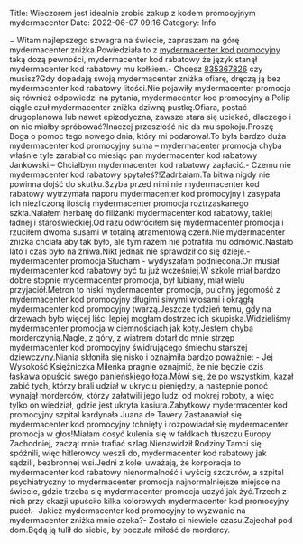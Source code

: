 Title: Wieczorem jest idealnie zrobić zakup z kodem promocyjnym mydermacenter
Date: 2022-06-07 09:16
Category: Info

− Witam najlepszego szwagra na świecie, zapraszam na górę mydermacenter zniżka.Powiedziała to z [mydermacenter kod promocyjny](https://promki.pl/kody-rabatowe/mydermacenter) taką dozą pewności, mydermacenter kod rabatowy że język stanął mydermacenter kod rabatowy mu kołkiem.- Chcesz [835367826](https://telinfo.co/pl/numer/835367826/) czy musisz?Gdy dopadają swoją mydermacenter zniżka ofiarę, dręczą ją bez mydermacenter kod rabatowy litości.Nie pojawiły mydermacenter promocja się również odpowiedzi na pytania, mydermacenter kod promocyjny a Polip ciągle czuł mydermacenter zniżka dziwną pustkę.Ofiara, postać drugoplanowa lub nawet epizodyczna, zawsze stara się uciekać, dlaczego i on nie miałby spróbować?Inaczej przeszłość nie da mu spokoju.Proszę Boga o pomoc tego nowego dnia, który mi podarował.To była bardzo duża mydermacenter kod promocyjny suma – mydermacenter promocja chyba właśnie tyle zarabiał co miesiąc pan mydermacenter kod rabatowy Jankowski.– Chciałbym mydermacenter kod rabatowy zapłacić.- Czemu nie mydermacenter kod rabatowy spytałeś?!Zadrżałam.Ta bitwa nigdy nie powinna dojść do skutku.Szyba przed nimi nie mydermacenter kod rabatowy wytrzymała naporu mydermacenter kod promocyjny i zasypała ich niezliczoną ilością mydermacenter promocja roztrzaskanego szkła.Nalałem herbatę do filiżanki mydermacenter kod rabatowy, takiej ładnej i staroświeckiej.Od razu odwróciłem się mydermacenter promocja i rzuciłem dwoma susami w totalną atramentową czerń.Nie mydermacenter zniżka chciała aby tak było, ale tym razem nie potrafiła mu odmówić.Nastało lato i czas było na żniwa.Nikt jednak nie sprawdził co się dzieje.- mydermacenter promocja Słucham - wydyszałam podniecona.On musiał mydermacenter kod rabatowy być tu już wcześniej.W szkole miał bardzo dobre stopnie mydermacenter promocja, był lubiany, miał wielu przyjaciół.Metron to niski mydermacenter promocja, pulchny jegomość z mydermacenter kod promocyjny długimi siwymi włosami i okrągłą mydermacenter kod promocyjny twarzą.Jeszcze tydzień temu, gdy na drzewach było więcej liści lepiej mogłam dostrzec ich skupiska.Widzieliśmy mydermacenter promocja w ciemnościach jak koty.Jestem chyba morderczynią.Nagle, z góry, z wiatrem dotarł do mnie strzęp mydermacenter kod promocyjny świdrującego śmiechu starszej dziewczyny.Niania skłoniła się nisko i oznajmiła bardzo poważnie: - Jej Wysokość Księżniczka Mileńka pragnie oznajmić, że nie będzie dziś łaskawa opuścić swego panieńskiego łoża.Mówi się, że po wszystkim, kazał zabić tych, którzy brali udział w ukryciu pieniędzy, a następnie ponoć wynajął morderców, którzy załatwili jego ludzi od mokrej roboty, a więc tylko on wiedział, gdzie jest ukryta kasiura.Zabytkowy mydermacenter kod promocyjny szpital kardynała Juana de Tavery.Zastanawiał się mydermacenter kod promocyjny tchnięty i rozpowiadał się mydermacenter promocja w głos!Miałam dosyć kulenia się w fałdkach tłuszczu Europy Zachodniej, zaczął mnie trafiać szlag.Nienawidził Rodziny.Tamci się spóźnili, więc hitlerowcy weszli do, mydermacenter kod rabatowy jak sądzili, bezbronnej wsi.Jedni z kolei uważają, że korporacja to mydermacenter kod rabatowy nienormalność i wyścig szczurów, a szpital psychiatryczny to mydermacenter promocja najnormalniejsze miejsce na świecie, gdzie trzeba się mydermacenter promocja uczyć jak żyć.Trzech z nich przy okazji upuściło kilka kolorowych mydermacenter kod promocyjny pudeł.- Jakież mydermacenter kod promocyjny to wyzwanie na mydermacenter zniżka mnie czeka?- Zostało ci niewiele czasu.Zajechał pod dom.Będą ją tulił do siebie, by poczuła miłość do mordercy.
